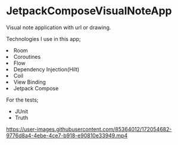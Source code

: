 # JetpackComposeVisualNoteApp

Visual note application with url or drawing.

Technologies I use in this app;
  <li>Room</li>
  <li>Coroutines</li>
  <li>Flow</li>
  <li>Dependency Injection(Hilt)</li>
  <li>Coil</li>
  <li>View Binding</li>
  <li>Jetpack Compose</li>
</ul>


For the tests;
<ul>
  <li>JUnit</li>
  <li>Truth </li>
</ul>


https://user-images.githubusercontent.com/85364012/172054682-9776d8a4-4ebe-4ce7-b918-e90810e33949.mp4



